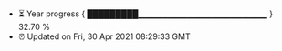 - ⏳ Year progress { █████████▁▁▁▁▁▁▁▁▁▁▁▁▁▁▁▁▁▁▁▁▁ } 32.70 %
- ⏰ Updated on Fri, 30 Apr 2021 08:29:33 GMT

